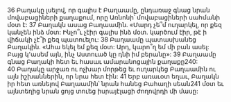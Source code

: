 36 Բաղակը լսելով, որ գալիս է Բաղաամը, ընդառաջ գնաց նրան մովաբացիների քաղաքում, որը Առնոնի՝ մովաբացիների սահմանի մօտ է: 37 Բաղակն ասաց Բաղաամին. «Մարդ չե՞մ ուղարկել, որ քեզ կանչեն ինձ մօտ: Ինչո՞ւ չէիր գալիս ինձ մօտ. կարծում էիր, թէ ի վիճակի չէ՞ի քեզ պատուելու: 38 Բաղաամը պատասխանեց Բաղակին. «Ահա եկել եմ քեզ մօտ: Արդ, կարո՞ղ եմ մի բան ասել: Բայց կ՚ասեմ այն, ինչ Աստուած կը դնի իմ բերանը»: 39 Բաղաամը գնաց Բաղակի հետ եւ հասաւ ամարանոցային քաղաքը240: 40 Բաղակը արջառ ու ոչխար մորթեց եւ ուղարկեց Բաղաամին ու այն իշխաններին, որ նրա հետ էին:
41 Երբ առաւօտ եղաւ, Բաղակն իր հետ առնելով Բաղաամին՝ նրան հանեց Բահաղի սեան241 մօտ եւ այնտեղից նրան ցոյց տուեց իսրայէլացի ժողովրդի մի մասը:
